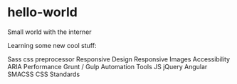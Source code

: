 # hello-world
Small world with the interner

Learning some new cool stuff:

Sass css preprocessor
Responsive Design
Responsive Images
Accessibility ARIA
Performance
Grunt / Gulp Automation Tools
JS jQuery Angular
SMACSS CSS Standards
